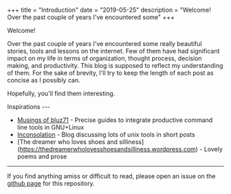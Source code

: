 +++
title = "Introduction"
date = "2019-05-25"
description = "Welcome! Over the past couple of years I've encountered some"
+++

Welcome!

Over the past couple of years I've encountered some really beautiful
stories, tools and lessons on the internet. Few of them have had
significant impact on my life in terms of organization, thought
process, decision making, and productivity. This blog is supposed to
reflect my understanding of them. For the sake of brevity, I'll try to keep the
length of each post as concise as I possibly can.

Hopefully, you'll find them interesting.

Inspirations ---

- [Musings of bluz71](https://bluz71.github.io/) - Precise guides to
integrate productive command line tools in GNU+Linux
- [Inconsolation](https://inconsolation.wordpress.com/) - Blog
discussing lots of unix tools in short posts
- [The dreamer who loves shoes and silliness]
(https://thedreamerwholovesshoesandsilliness.wordpress.com) - Lovely
poems and prose

---

If you find anything amiss or difficult to read, please open an issue
on the [github page](https://github.com/musq/my-website/issues) for
this repository.
